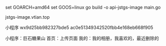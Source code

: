 

set GOARCH=amd64
set GOOS=linux
go build -o api-jstgs-image main.go

jstgs-image.vtian.top



小程序
wx9d25bb982327bde5
ac0e51349342520fbb4e168eb668f905 



小程序：巨石糖果山
首页：上传页面
我的：我的相册，我喜欢的，最近删除的